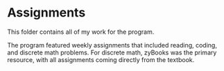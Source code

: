 # Assignments

This folder contains all of my work for the program.

The program featured weekly assignments that included reading, coding, and discrete math problems. For discrete math, zyBooks was the primary resource, with all assignments coming directly from the textbook.
